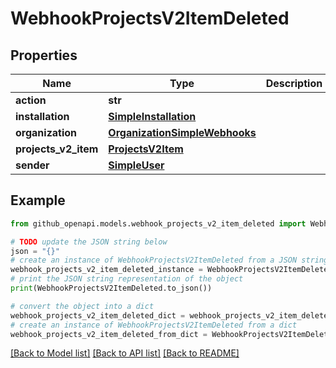 # WebhookProjectsV2ItemDeleted


## Properties

Name | Type | Description | Notes
------------ | ------------- | ------------- | -------------
**action** | **str** |  | 
**installation** | [**SimpleInstallation**](SimpleInstallation.md) |  | [optional] 
**organization** | [**OrganizationSimpleWebhooks**](OrganizationSimpleWebhooks.md) |  | 
**projects_v2_item** | [**ProjectsV2Item**](ProjectsV2Item.md) |  | 
**sender** | [**SimpleUser**](SimpleUser.md) |  | 

## Example

```python
from github_openapi.models.webhook_projects_v2_item_deleted import WebhookProjectsV2ItemDeleted

# TODO update the JSON string below
json = "{}"
# create an instance of WebhookProjectsV2ItemDeleted from a JSON string
webhook_projects_v2_item_deleted_instance = WebhookProjectsV2ItemDeleted.from_json(json)
# print the JSON string representation of the object
print(WebhookProjectsV2ItemDeleted.to_json())

# convert the object into a dict
webhook_projects_v2_item_deleted_dict = webhook_projects_v2_item_deleted_instance.to_dict()
# create an instance of WebhookProjectsV2ItemDeleted from a dict
webhook_projects_v2_item_deleted_from_dict = WebhookProjectsV2ItemDeleted.from_dict(webhook_projects_v2_item_deleted_dict)
```
[[Back to Model list]](../README.md#documentation-for-models) [[Back to API list]](../README.md#documentation-for-api-endpoints) [[Back to README]](../README.md)



